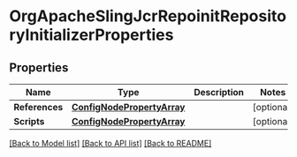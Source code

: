 # OrgApacheSlingJcrRepoinitRepositoryInitializerProperties

## Properties
Name | Type | Description | Notes
------------ | ------------- | ------------- | -------------
**References** | [**ConfigNodePropertyArray**](configNodePropertyArray.md) |  | [optional] 
**Scripts** | [**ConfigNodePropertyArray**](configNodePropertyArray.md) |  | [optional] 

[[Back to Model list]](../README.md#documentation-for-models) [[Back to API list]](../README.md#documentation-for-api-endpoints) [[Back to README]](../README.md)


